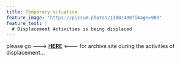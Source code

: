 ```yaml
---
title: Temporary situation
feature_image: "https://picsum.photos/1300/400?image=989"
feature_text: |
  # Displacement Activities is being displaced
---
```


 please go ---> **[HERE](https://displacementactivities1.wordpress.com/)** <--- for archive site during the activities of displacement...
